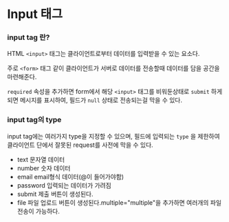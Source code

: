 # Input 태그

### input tag 란?
HTML `<input>` 태그는 클라이언트로부터 데이터를 입력받을 수 있는 요소다.

주로 `<form>` 태그 같이 클라이언트가 서버로 데이터를 전송할때 데이터를 담을 공간을 마련해준다.

`required` 속성을 추가하면 form에서 해당 `<input>` 태그를 비워둔상태로 `submit` 하게되면 메시지를 표시하여, 필드가 `null` 상태로 전송되는걸 막을 수 있다. 

### input tag의 type
input tag에는 여러가지 type을 지정할 수 있으며, 필드에 입력되는 `type` 을 제한하여 클라이언트 단에서 잘못된 request를 사전에 막을 수 있다.

* text 문자열 데이터
* number 숫자 데이터
* email email형식 데이터(@이 들어가야함)
* password 입력되는 데이터가 가려짐
* submit 제출 버튼이 생성된다.
* file 파일 업로드 버튼이 생성된다.multiple="multiple"을 추가하면 여러개의 파일 전송이 가능하다.
